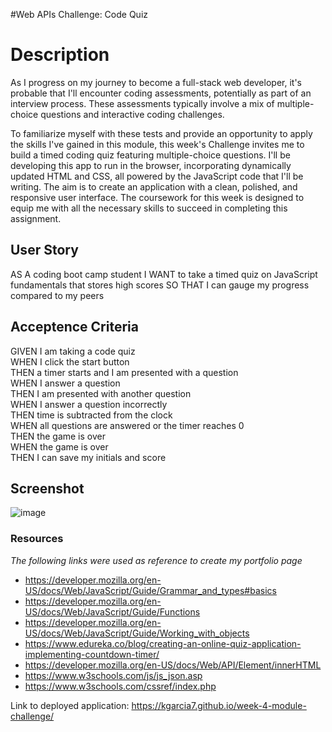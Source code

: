 #Web APIs Challenge: Code Quiz

# Description
As I progress on my journey to become a full-stack web developer, it's probable that I'll encounter coding assessments, potentially as part of an interview process. These assessments typically involve a mix of multiple-choice questions and interactive coding challenges.

To familiarize myself with these tests and provide an opportunity to apply the skills I've gained in this module, this week's Challenge invites me to build a timed coding quiz featuring multiple-choice questions. I'll be developing this app to run in the browser, incorporating dynamically updated HTML and CSS, all powered by the JavaScript code that I'll be writing. The aim is to create an application with a clean, polished, and responsive user interface. The coursework for this week is designed to equip me with all the necessary skills to succeed in completing this assignment.

## User Story
AS A coding boot camp student
I WANT to take a timed quiz on JavaScript fundamentals that stores high scores
SO THAT I can gauge my progress compared to my peers

## Acceptence Criteria
GIVEN I am taking a code quiz  
WHEN I click the start button  
THEN a timer starts and I am presented with a question  
WHEN I answer a question  
THEN I am presented with another question  
WHEN I answer a question incorrectly  
THEN time is subtracted from the clock  
WHEN all questions are answered or the timer reaches 0  
THEN the game is over  
WHEN the game is over  
THEN I can save my initials and score  

## Screenshot
![image](https://github.com/kgarcia7/week-4-module-challenge/assets/141987295/ccfdfdec-dad7-43f4-94d1-7d7540936fa9)

### Resources
*The following links were used as reference to create my portfolio page*

- https://developer.mozilla.org/en-US/docs/Web/JavaScript/Guide/Grammar_and_types#basics
- https://developer.mozilla.org/en-US/docs/Web/JavaScript/Guide/Functions
- https://developer.mozilla.org/en-US/docs/Web/JavaScript/Guide/Working_with_objects
- https://www.edureka.co/blog/creating-an-online-quiz-application-implementing-countdown-timer/
- https://developer.mozilla.org/en-US/docs/Web/API/Element/innerHTML
- https://www.w3schools.com/js/js_json.asp
- https://www.w3schools.com/cssref/index.php

Link to deployed application: https://kgarcia7.github.io/week-4-module-challenge/
